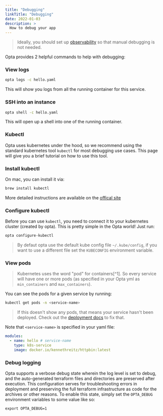 ```yaml
---
title: "Debugging"
linkTitle: "Debugging"
date: 2022-01-03
description: >
  How to debug your app
---
```


> Ideally, you should set up [observability](/observability) so that manual debugging is not needed.

Opta provides 2 helpful commands to help with debugging:

### View logs

```bash
opta logs -c hello.yaml
```

This will show you logs from all the running container for this service.

### SSH into an instance

```bash
opta shell -c hello.yaml
```

This will open up a shell into one of the running container.

### Kubectl

Opta uses kubernetes under the hood, so we recommend using the standard
kubernetes tool `kubectl` for most debugging use cases. This page will give you
a brief tutorial on how to use this tool.

### Install kubectl

On mac, you can install it via:

```bash
brew install kubectl
```

More detailed instructions are available on the [offical site](https://kubernetes.io/docs/tasks/tools/install-kubectl/)

### Configure kubectl

Before you can use `kubectl`, you need to connect it to your kubernetes cluster
(created by opta). This is pretty simple in the Opta world! Just run:

```bash
opta configure-kubectl
```

> By defaut opta use the default kube config file `~/.kube/config`, if you want to use a different file set the `KUBECONFIG` environment variable.

### View pods

> Kubernetes uses the word "pod" for containers[^1]. So every service will have one or more pods (as specified in your Opta yml as `min_containers` and `max_containers`).

You can see the pods for a given service by running:

```bash
kubectl get pods -n <service-name>
```

> If this doesn't show any pods, that means your service hasn't been deployed. Check out the [deployment docs](/getting-started/#service-deployment) to fix that.

Note that `<service-name>` is specified in your yaml file:

```yaml
modules:
  - name: hello # service-name
    type: k8s-service
    image: docker.io/kennethreitz/httpbin:latest
```

### Debug logging

Opta supports a verbose debug state wherein the log level is set to debug, and the auto-generated terraform files and
directories are preserved after execution. This configuration serves for troubleshooting errors in deployment and
preserving the full terraform infrastructure as code for the archives or other reasons. To enable this state, simply
set the `OPTA_DEBUG` environment variables to some value like so:

```shell
export OPTA_DEBUG=1
```
